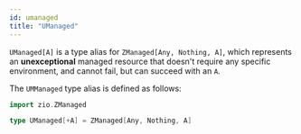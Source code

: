 ```yaml
---
id: umanaged
title: "UManaged"
---
```


`UManaged[A]` is a type alias for `ZManaged[Any, Nothing, A]`, which represents an **unexceptional** managed resource that doesn't require any specific environment, and cannot fail, but can succeed with an `A`.

The `UMManaged` type alias is defined as follows:

```scala mdoc:compile-only
import zio.ZManaged

type UManaged[+A] = ZManaged[Any, Nothing, A]
```
